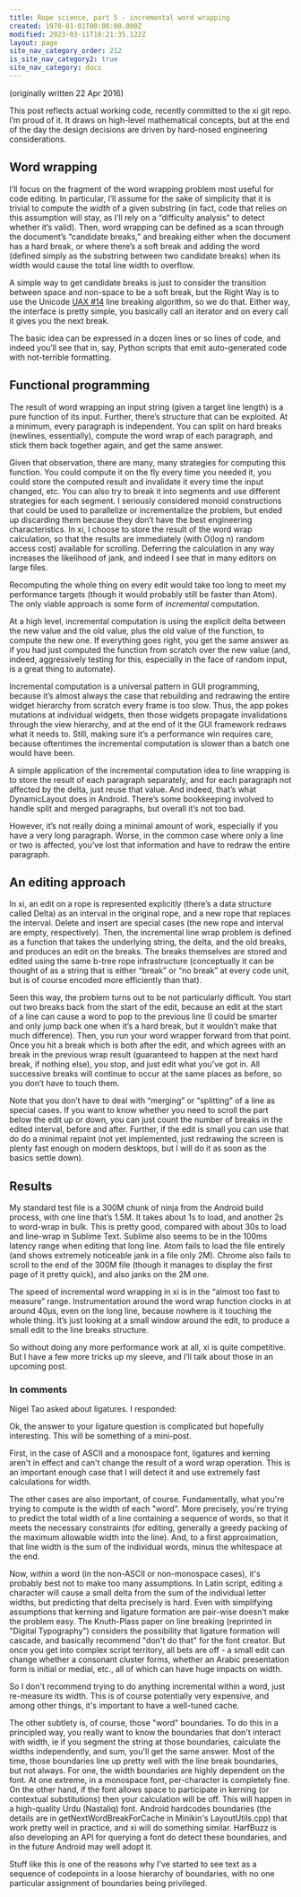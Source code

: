 ```yaml
---
title: Rope science, part 5 - incremental word wrapping
created: 1970-01-01T00:00:00.000Z
modified: 2023-03-11T18:21:35.122Z
layout: page
site_nav_category_order: 212
is_site_nav_category2: true
site_nav_category: docs
---
```


(originally written 22 Apr 2016)

This post reflects actual working code, recently committed to the xi git repo. I’m proud of it. It draws on high-level mathematical concepts, but at the end of the day the design decisions are driven by hard-nosed engineering considerations.

## Word wrapping

I’ll focus on the fragment of the word wrapping problem most useful for code editing. In particular, I’ll assume for the sake of simplicity that it is trivial to compute the _width_ of a given substring (in fact, code that relies on this assumption will stay, as I’ll rely on a “difficulty analysis” to detect whether it’s valid). Then, word wrapping can be defined as a scan through the document’s “candidate breaks,” and breaking either when the document has a hard break, or where there’s a soft break and adding the word (defined simply as the substring between two candidate breaks) when its width would cause the total line width to overflow.

A simple way to get candidate breaks is just to consider the transition between space and non-space to be a soft break, but the Right Way is to use the Unicode [UAX #14](http://unicode.org/reports/tr14/) line breaking algorithm, so we do that. Either way, the interface is pretty simple, you basically call an iterator and on every call it gives you the next break.

The basic idea can be expressed in a dozen lines or so lines of code, and indeed you’ll see that in, say, Python scripts that emit auto-generated code with not-terrible formatting.

## Functional programming

The result of word wrapping an input string (given a target line length) is a pure function of its input. Further, there’s structure that can be exploited. At a minimum, every paragraph is independent. You can split on hard breaks (newlines, essentially), compute the word wrap of each paragraph, and stick them back together again, and get the same answer.

Given that observation, there are many, many strategies for computing this function. You could compute it on the fly every time you needed it, you could store the computed result and invalidate it every time the input changed, etc. You can also try to break it into segments and use different strategies for each segment. I seriously considered monoid constructions that could be used to parallelize or incrementalize the problem, but ended up discarding them because they don’t have the best engineering characteristics. In xi, I choose to store the result of the word wrap calculation, so that the results are immediately (with O(log n) random access cost) available for scrolling. Deferring the calculation in any way increases the likelihood of jank, and indeed I see that in many editors on large files.

Recomputing the whole thing on every edit would take too long to meet my performance targets (though it would probably still be faster than Atom). The only viable approach is some form of _incremental_ computation.

At a high level, incremental computation is using the explicit delta between the new value and the old value, plus the old value of the function, to compute the new one. If everything goes right, you get the same answer as if you had just computed the function from scratch over the new value (and, indeed, aggressively testing for this, especially in the face of random input, is a great thing to automate).

Incremental computation is a universal pattern in GUI programming, because it’s almost always the case that rebuilding and redrawing the entire widget hierarchy from scratch every frame is too slow. Thus, the app pokes mutations at individual widgets, then those widgets propagate invalidations through the view hierarchy, and at the end of it the GUI framework redraws what it needs to. Still, making sure it’s a performance win requires care, because oftentimes the incremental computation is slower than a batch one would have been.

A simple application of the incremental computation idea to line wrapping is to store the result of each paragraph separately, and for each paragraph not affected by the delta, just reuse that value. And indeed, that’s what DynamicLayout does in Android. There’s some bookkeeping involved to handle split and merged paragraphs, but overall it’s not too bad.

However, it’s not really doing a minimal amount of work, especially if you have a very long paragraph. Worse, in the common case where only a line or two is affected, you’ve lost that information and have to redraw the entire paragraph.

## An editing approach

In xi, an edit on a rope is represented explicitly (there’s a data structure called Delta) as an interval in the original rope, and a new rope that replaces the interval. Delete and insert are special cases (the new rope and interval are empty, respectively). Then, the incremental line wrap problem is defined as a function that takes the underlying string, the delta, and the old breaks, and produces an edit on the breaks. The breaks themselves are stored and edited using the same b-tree rope infrastructure (conceptually it can be thought of as a string that is either “break” or “no break” at every code unit, but is of course encoded more efficiently than that).

Seen this way, the problem turns out to be not particularly difficult. You start out two breaks back from the start of the edit, because an edit at the start of a line can cause a word to pop to the previous line (I could be smarter and only jump back one when it’s a hard break, but it wouldn’t make that much difference). Then, you run your word wrapper forward from that point. Once you hit a break which is both after the edit, and which agrees with an break in the previous wrap result (guaranteed to happen at the next hard break, if nothing else), you stop, and just edit what you’ve got in. All successive breaks will continue to occur at the same places as before, so you don’t have to touch them.

Note that you don’t have to deal with “merging” or “splitting” of a line as special cases. If you want to know whether you need to scroll the part below the edit up or down, you can just count the number of breaks in the edited interval, before and after. Further, if the edit is small you can use that do do a minimal repaint (not yet implemented, just redrawing the screen is plenty fast enough on modern desktops, but I will do it as soon as the basics settle down).

## Results

My standard test file is a 300M chunk of ninja from the Android build process, with one line that’s 1.5M. It takes about 1s to load, and another 2s to word-wrap in bulk. This is pretty good, compared with about 30s to load and line-wrap in Sublime Text. Sublime also seems to be in the 100ms latency range when editing that long line. Atom fails to load the file entirely (and shows extremely noticeable jank in a file only 2M). Chrome also fails to scroll to the end of the 300M file (though it manages to display the first page of it pretty quick), and also janks on the 2M one.

The speed of incremental word wrapping in xi is in the “almost too fast to measure” range. Instrumentation around the word wrap function clocks in at around 40µs, even on the long line, because nowhere is it touching the whole thing. It’s just looking at a small window around the edit, to produce a small edit to the line breaks structure.

So without doing any more performance work at all, xi is quite competitive. But I have a few more tricks up my sleeve, and I’ll talk about those in an upcoming post.﻿

### In comments

Nigel Tao asked about ligatures. I responded:

Ok, the answer to your ligature question is complicated but hopefully interesting. This will be something of a mini-post.

First, in the case of ASCII and a monospace font, ligatures and kerning aren't in effect and can't change the result of a word wrap operation. This is an important enough case that I will detect it and use extremely fast calculations for width.

The other cases are also important, of course. Fundamentally, what you're trying to compute is the width of each "word". More precisely, you're trying to predict the total width of a line containing a sequence of words, so that it meets the necessary constraints (for editing, generally a greedy packing of the maximum allowable width into the line). And, to a first approximation, that line width is the sum of the individual words, minus the whitespace at the end.

Now, _within_ a word (in the non-ASCII or non-monospace cases), it's probably best not to make too many assumptions. In Latin script, editing a character will cause a small delta from the sum of the individual letter widths, but predicting that delta precisely is hard. Even with simplifying assumptions that kerning and ligature formation are pair-wise doesn't make the problem easy. The Knuth-Plass paper on line breaking (reprinted in "Digital Typography") considers the possibility that ligature formation will cascade, and basically recommend "don't do that" for the font creator. But once you get into complex script territory, all bets are off - a small edit can change whether a consonant cluster forms, whether an Arabic presentation form is initial or medial, etc., all of which can have huge impacts on width.

So I don't recommend trying to do anything incremental within a word, just re-measure its width. This is of course potentially very expensive, and among other things, it's important to have a well-tuned cache.

The other subtlety is, of course, those "word" boundaries. To do this in a principled way, you really want to know the boundaries that don't interact with width, ie if you segment the string at those boundaries, calculate the widths independently, and sum, you'll get the same answer. Most of the time, those boundaries line up pretty well with the line break boundaries, but not always. For one, the width boundaries are highly dependent on the font. At one extreme, in a monospace font, per-character is completely fine. On the other hand, if the font allows space to participate in kerning (or contextual substitutions) then your calculation will be off. This will happen in a high-quality Urdu (Nastaliq) font. Android hardcodes boundaries (the details are in getNextWordBreakForCache in Minikin's LayoutUtils.cpp) that work pretty well in practice, and xi will do something similar. HarfBuzz is also developing an API for querying a font do detect these boundaries, and in the future Android may well adopt it.

Stuff like this is one of the reasons why I've started to see text as a sequence of codepoints in a loose hierarchy of boundaries, with no one particular assignment of boundaries being privileged.
